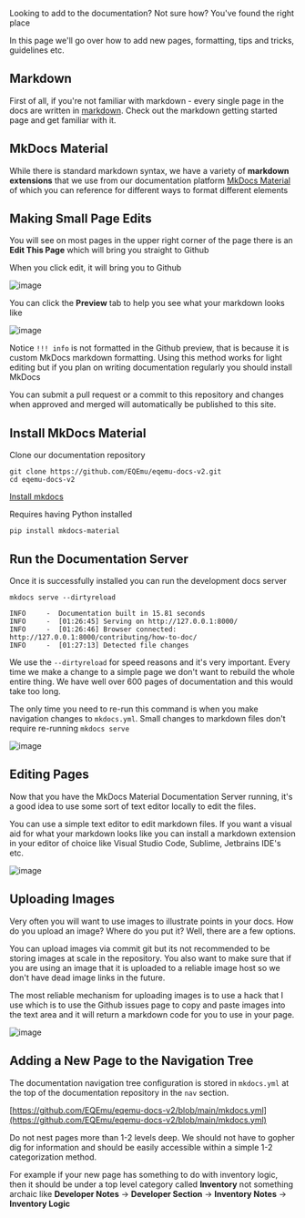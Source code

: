 Looking to add to the documentation? Not sure how? You've found the right place

In this page we'll go over how to add new pages, formatting, tips and tricks, guidelines etc.

## Markdown

First of all, if you're not familiar with markdown - every single page in the docs are written in [markdown](https://www.markdownguide.org/getting-started/). Check out the markdown getting started page and get familiar with it.

## MkDocs Material

While there is standard markdown syntax, we have a variety of **markdown extensions** that we use from our documentation platform [MkDocs Material](https://squidfunk.github.io/mkdocs-material/reference/abbreviations/) of which you can reference for different ways to format different elements

## Making Small Page Edits

You will see on most pages in the upper right corner of the page there is an **Edit This Page** which will bring you straight to Github

When you click edit, it will bring you to Github

![image](https://user-images.githubusercontent.com/3319450/143397077-3ece1596-3dad-49af-8c62-51a3b3315f4f.png)

You can click the **Preview** tab to help you see what your markdown looks like

![image](https://user-images.githubusercontent.com/3319450/143397182-b1b54f18-d6b7-45ce-b45b-110cd8309c2f.png)

Notice `!!! info` is not formatted in the Github preview, that is because it is custom MkDocs markdown formatting. Using this method works for light editing but if you plan on writing documentation regularly you should install MkDocs

You can submit a pull request or a commit to this repository and changes when approved and merged will automatically be published to this site.

## Install MkDocs Material

Clone our documentation repository 

```text
git clone https://github.com/EQEmu/eqemu-docs-v2.git
cd eqemu-docs-v2
```

[Install mkdocs](https://squidfunk.github.io/mkdocs-material/getting-started/)

Requires having Python installed

```text
pip install mkdocs-material
```

## Run the Documentation Server

Once it is successfully installed you can run the development docs server

```text
mkdocs serve --dirtyreload

INFO     -  Documentation built in 15.81 seconds
INFO     -  [01:26:45] Serving on http://127.0.0.1:8000/
INFO     -  [01:26:46] Browser connected: http://127.0.0.1:8000/contributing/how-to-doc/
INFO     -  [01:27:13] Detected file changes
```

We use the `--dirtyreload` for speed reasons and it's very important. Every time we make a change to a simple page we don't want to rebuild the whole entire thing. We have well over 600 pages of documentation and this would take too long.

The only time you need to re-run this command is when you make navigation changes to `mkdocs.yml`. Small changes to markdown files don't require re-running `mkdocs serve`

![image](https://user-images.githubusercontent.com/3319450/143397894-e593f869-de9b-4ebc-a705-b1d305b16a5c.png)

## Editing Pages

Now that you have the MkDocs Material Documentation Server running, it's a good idea to use some sort of text editor locally to edit the files. 

You can use a simple text editor to edit markdown files. If you want a visual aid for what your markdown looks like you can install a markdown extension in your editor of choice like Visual Studio Code, Sublime, Jetbrains IDE's etc.

![image](https://code.visualstudio.com/assets/docs/languages/Markdown/preview-scroll-sync.gif)


## Uploading Images

Very often you will want to use images to illustrate points in your docs. How do you upload an image? Where do you put it? Well, there are a few options.

You can upload images via commit git but its not recommended to be storing images at scale in the repository. You also want to make sure that if you are using an image that it is uploaded to a reliable image host so we don't have dead image links in the future.

The most reliable mechanism for uploading images is to use a hack that I use which is to use the Github issues page to copy and paste images into the text area and it will return a markdown code for you to use in your page.

![image](https://i.stack.imgur.com/RKu7x.gif)

## Adding a New Page to the Navigation Tree

The documentation navigation tree configuration is stored in `mkdocs.yml` at the top of the documentation repository in the `nav` section.

[https://github.com/EQEmu/eqemu-docs-v2/blob/main/mkdocs.yml](https://github.com/EQEmu/eqemu-docs-v2/blob/main/mkdocs.yml)

Do not nest pages more than 1-2 levels deep. We should not have to gopher dig for information and should be easily accessible within a simple 1-2 categorization method.

For example if your new page has something to do with inventory logic, then it should be under a top level category called **Inventory** not something archaic like **Developer Notes** -> **Developer Section** -> **Inventory Notes** -> **Inventory Logic**

